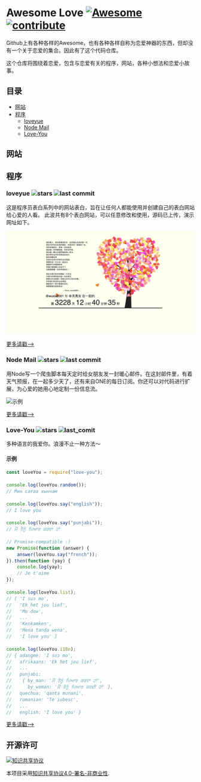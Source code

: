 # Awesome Love [![Awesome](https://awesome.re/badge.svg)](https://awesome.re) [![contribute](https://img.shields.io/badge/-贡献-brightgreen.svg)](contributing-cn.md) 
Github上有各种各样的Awesome，也有各种各样自称为恋爱神器的东西，但却没有一个关于恋爱的集合。因此有了这个代码仓库。

这个仓库将围绕着恋爱，包含与恋爱有关的程序，网站，各种小想法和恋爱小故事。

## 目录

- [网站](#网站)
- [程序](#程序)
  - [loveyue](#loveyue--)
  - [Node Mail](#node-Mail--)
  - [Love-You](#Love-You--)

## 网站

## 程序
### loveyue ![stars](https://img.shields.io/github/stars/wuxia2001/loveyue.svg) ![last commit](https://img.shields.io/github/last-commit/wuxia2001/loveyue.svg)

这是程序员表白系列中的网站表白，旨在让任何人都能使用并创建自己的表白网站给心爱的人看。 此波共有8个表白网站，可以任意修改和使用，源码已上传，演示网址如下。

![示例](https://raw.githubusercontent.com/Yuandong-Fei/awesome-love_2/master/images/wuxia2001.png)

[更多请戳-->](https://github.com/wuxia2001/loveyue)

### Node Mail ![stars](https://img.shields.io/github/stars/Vincedream/NodeMail.svg) ![last commit](https://img.shields.io/github/last-commit/Vincedream/NodeMail.svg)
用Node写一个爬虫脚本每天定时给女朋友发一封暖心邮件。在这封邮件里，有着天气预报，在一起多少天了，还有来自ONE的每日订阅。你还可以对代码进行扩展，为心爱的她用心地定制一份信息流。

![示例](https://camo.githubusercontent.com/eb44a62a47273be4b9aef2e6bdb54c4d446ff680/687474703a2f2f626c6f677069632e76696e63652e78696e2f32433937313636332d344330322d344344442d384531332d3143373142383137304542342e706e67)

[更多请戳-->](https://github.com/Vincedream/NodeMail)

### Love-You ![stars](https://img.shields.io/github/stars/IonicaBizau/love-you.svg) ![last_comit](https://img.shields.io/github/last-commit/IonicaBizau/love-you.svg)
多种语言的我爱你。浪漫不止一种方法～

#### 示例
```js
const loveYou = require("love-you");

console.log(loveYou.random());
// Мин сағаа хынчам ‎

console.log(loveYou.say("english"));
// I love you

console.log(loveYou.say("punjabi"));
// ਮੈਂ ਤੈਨੂੰ ਪਿਆਰ ਕਰਦਾ ਹਾਂ

// Promise-compatible :)
new Promise(function (answer) {
    answer(loveYou.say("french"));
}).then(function (yay) {
    console.log(yay);
    // Je t'aime
});

console.log(loveYou.list);
// [ 'I suɔ mo',
//   'Ek het jou lief',
//   'Mo dow',
//   ...
//   'Kenkamken',
//   'Mena tanda wena',
//   'I love you' ]

console.log(loveYou.i18n);
// { adangme: 'I suɔ mo',
//   afrikaans: 'Ek het jou lief',
//   ...
//   punjabi:
//    { by_man: 'ਮੈਂ ਤੈਨੂੰ ਪਿਆਰ ਕਰਦਾ ਹਾਂ',
//      by_woman: 'ਮੈਂ ਤੈਨੂੰ ਪਿਆਰ ਕਰਦੀ ਹਾਂ' },
//   quechua: 'qanta munani',
//   romanian: 'Te iubesc',
//   ...
//   english: 'I love you' }
```

[更多请戳-->](https://github.com/IonicaBizau/love-you)

## 开源许可

[![知识共享协议](http://i.creativecommons.org/l/by-nc/4.0/88x31.png)](https://creativecommons.org/licenses/by-nc/4.0/)

本项目采用[知识共享协议4.0-署名-非商业性](http://creativecommons.org/licenses/by-nc/4.0/).